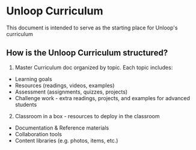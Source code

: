 # Unloop Curriculum
This document is intended to serve as the starting place for Unloop's curriculum
## How is the Unloop Curriculum structured?

1. Master Curriculum doc organized by topic. Each topic includes:
  * Learning goals
  * Resources (readings, videos, examples)
  * Assessment (assignments, quizzes, projects)
  * Challenge work - extra readings, projects, and examples for advanced students
  
2. Classroom in a box - resources to deploy in the classroom
  * Documentation & Reference materials
  * Collaboration tools
  * Content libraries (e.g. photos, items, etc.)


